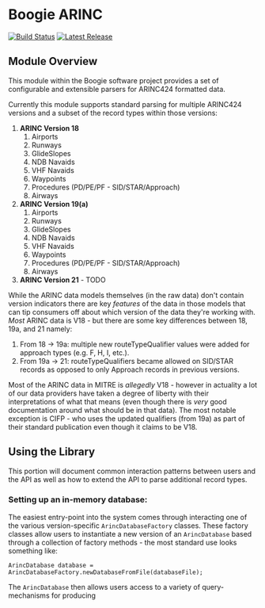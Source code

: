 # Boogie ARINC
[![Build Status](https://pandafood.mitre.org/plugins/servlet/wittified/build-status/TTFS-VOIC)](https://https://pandafood.mitre.org/browse/CDA-SHIM)
[![Latest Release](https://img.shields.io/badge/version-0.0.91-gre.svg)](https://mustache.mitre.org/projects/TTFS/repos/boogie/browse)

## Module Overview
<p>This module within the Boogie software project provides a set of configurable and extensible parsers for ARINC424 formatted data.</p>
<p>
Currently this module supports standard parsing for multiple ARINC424 versions and a subset of the record types within those versions:

1. <b>ARINC Version 18</b>
   1. Airports
   2. Runways
   3. GlideSlopes
   4. NDB Navaids
   5. VHF Navaids
   6. Waypoints
   7. Procedures (PD/PE/PF - SID/STAR/Approach)
   8. Airways
2. <b>ARINC Version 19(a)</b>
   1. Airports
   2. Runways
   3. GlideSlopes
   4. NDB Navaids
   5. VHF Navaids
   6. Waypoints
   7. Procedures (PD/PE/PF - SID/STAR/Approach)
   8. Airways
3. <b>ARINC Version 21</b> - TODO
</p>
<p>
While the ARINC data models themselves (in the raw data) don't contain version indicators there are key <i>features</i> of the data in those models that can tip consumers off about which
version of the data they're working with. <i>Most</i> ARINC data is V18 - but there are some key differences between 18, 19a, and 21 namely:

1. From 18 -> 19a: multiple new routeTypeQualifier values were added for approach types (e.g. F, H, I, etc.).
2. From 19a -> 21: routeTypeQualifiers became allowed on SID/STAR records as opposed to only Approach records in previous versions. 

Most of the ARINC data in MITRE is <i>allegedly</i> V18 - however in actuality a lot of our data providers have taken a degree of liberty with their interpretations of what that means 
(even though there is <i>very</i> good documentation around what should be in that data). The most notable exception is CIFP - who uses the updated qualifiers (from 19a) as part of their
standard publication even though it claims to be V18.
</p>

## Using the Library
This portion will document common interaction patterns between users and the API as well as how to extend the API to parse additional record types.

### Setting up an in-memory database:

The easiest entry-point into the system comes through interacting one of the various version-specific ```ArincDatabaseFactory``` classes. These factory classes allow users to instantiate a 
new version of an ```ArincDatabase``` based through a collection of factory methods - the most standard use looks something like:
```
ArincDatabase database = ArincDatabaseFactory.newDatabaseFromFile(databaseFile);
``` 
The ```ArincDatabase``` then allows users access to a variety of query-mechanisms for producing 